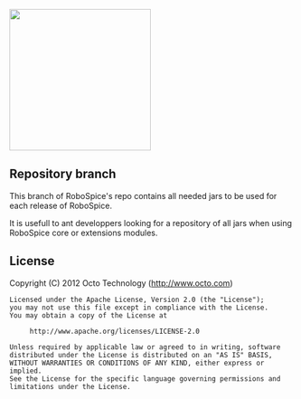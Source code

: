 <img src="https://raw.github.com/octo-online/robospice/master/gfx/Robospice-logo-white-background.png" 
width="250px" />

Repository branch
-----------------

This branch of RoboSpice's repo contains all needed jars to be used for each release of RoboSpice.

It is usefull to ant developpers looking for a repository of all jars when using RoboSpice core or extensions modules.

License
-------

  Copyright (C) 2012 Octo Technology (http://www.octo.com)
	
	Licensed under the Apache License, Version 2.0 (the "License");
	you may not use this file except in compliance with the License.
	You may obtain a copy of the License at
	
	     http://www.apache.org/licenses/LICENSE-2.0
	
	Unless required by applicable law or agreed to in writing, software
	distributed under the License is distributed on an "AS IS" BASIS,
	WITHOUT WARRANTIES OR CONDITIONS OF ANY KIND, either express or implied.
	See the License for the specific language governing permissions and
	limitations under the License.
	

